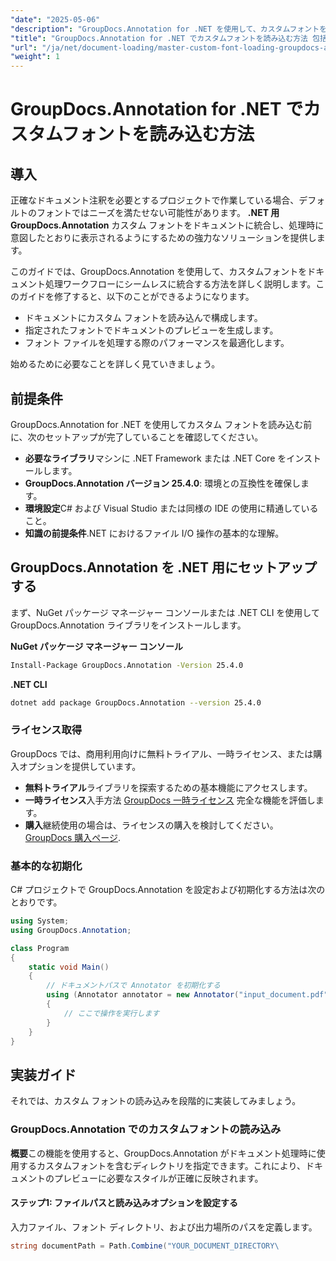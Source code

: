 ```yaml
---
"date": "2025-05-06"
"description": "GroupDocs.Annotation for .NET を使用して、カスタムフォントをドキュメント処理ワークフローに統合する方法を学びます。正確なフォントスタイルで注釈を強化します。"
"title": "GroupDocs.Annotation for .NET でカスタムフォントを読み込む方法 包括的なガイド"
"url": "/ja/net/document-loading/master-custom-font-loading-groupdocs-annotation-dotnet/"
"weight": 1
---
```


# GroupDocs.Annotation for .NET でカスタムフォントを読み込む方法

## 導入

正確なドキュメント注釈を必要とするプロジェクトで作業している場合、デフォルトのフォントではニーズを満たせない可能性があります。 **.NET 用 GroupDocs.Annotation** カスタム フォントをドキュメントに統合し、処理時に意図したとおりに表示されるようにするための強力なソリューションを提供します。

このガイドでは、GroupDocs.Annotation を使用して、カスタムフォントをドキュメント処理ワークフローにシームレスに統合する方法を詳しく説明します。このガイドを修了すると、以下のことができるようになります。
- ドキュメントにカスタム フォントを読み込んで構成します。
- 指定されたフォントでドキュメントのプレビューを生成します。
- フォント ファイルを処理する際のパフォーマンスを最適化します。

始めるために必要なことを詳しく見ていきましょう。

## 前提条件

GroupDocs.Annotation for .NET を使用してカスタム フォントを読み込む前に、次のセットアップが完了していることを確認してください。
- **必要なライブラリ**マシンに .NET Framework または .NET Core をインストールします。
- **GroupDocs.Annotation バージョン 25.4.0**: 環境との互換性を確保します。
- **環境設定**C# および Visual Studio または同様の IDE の使用に精通していること。
- **知識の前提条件**.NET におけるファイル I/O 操作の基本的な理解。

## GroupDocs.Annotation を .NET 用にセットアップする

まず、NuGet パッケージ マネージャー コンソールまたは .NET CLI を使用して GroupDocs.Annotation ライブラリをインストールします。

**NuGet パッケージ マネージャー コンソール**
```bash
Install-Package GroupDocs.Annotation -Version 25.4.0
```

**\.NET CLI**
```bash
dotnet add package GroupDocs.Annotation --version 25.4.0
```

### ライセンス取得

GroupDocs では、商用利用向けに無料トライアル、一時ライセンス、または購入オプションを提供しています。
- **無料トライアル**ライブラリを探索するための基本機能にアクセスします。
- **一時ライセンス**入手方法 [GroupDocs 一時ライセンス](https://purchase.groupdocs.com/temporary-license/) 完全な機能を評価します。
- **購入**継続使用の場合は、ライセンスの購入を検討してください。 [GroupDocs 購入ページ](https://purchase。groupdocs.com/buy).

### 基本的な初期化

C# プロジェクトで GroupDocs.Annotation を設定および初期化する方法は次のとおりです。

```csharp
using System;
using GroupDocs.Annotation;

class Program
{
    static void Main()
    {
        // ドキュメントパスで Annotator を初期化する
        using (Annotator annotator = new Annotator("input_document.pdf"))
        {
            // ここで操作を実行します
        }
    }
}
```

## 実装ガイド

それでは、カスタム フォントの読み込みを段階的に実装してみましょう。

### GroupDocs.Annotation でのカスタムフォントの読み込み

**概要**この機能を使用すると、GroupDocs.Annotation がドキュメント処理時に使用するカスタムフォントを含むディレクトリを指定できます。これにより、ドキュメントのプレビューに必要なスタイルが正確に反映されます。

#### ステップ1: ファイルパスと読み込みオプションを設定する

入力ファイル、フォント ディレクトリ、および出力場所のパスを定義します。

```csharp
string documentPath = Path.Combine("YOUR_DOCUMENT_DIRECTORY\